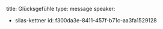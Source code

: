 title: Glücksgefühle
type: message
speaker:
  - silas-kettner
id: f300da3e-8411-457f-b71c-aa3fa1529128
